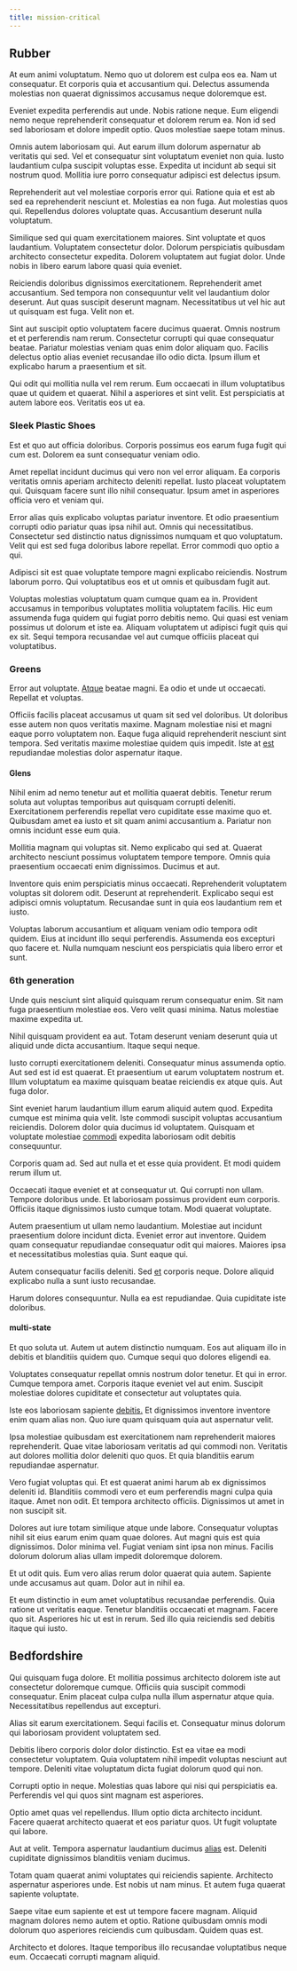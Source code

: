 ```yaml
---
title: mission-critical
---
```


## Rubber

At eum animi voluptatum. Nemo quo ut dolorem est culpa eos ea. Nam ut consequatur. Et corporis quia et accusantium qui. Delectus assumenda molestias non quaerat dignissimos accusamus neque doloremque est.

Eveniet expedita perferendis aut unde. Nobis ratione neque. Eum eligendi nemo neque reprehenderit consequatur et dolorem rerum ea. Non id sed sed laboriosam et dolore impedit optio. Quos molestiae saepe totam minus.

Omnis autem laboriosam qui. Aut earum illum dolorum aspernatur ab veritatis qui sed. Vel et consequatur sint voluptatum eveniet non quia. Iusto laudantium culpa suscipit voluptas esse. Expedita ut incidunt ab sequi sit nostrum quod. Mollitia iure porro consequatur adipisci est delectus ipsum.

Reprehenderit aut vel molestiae corporis error qui. Ratione quia et est ab sed ea reprehenderit nesciunt et. Molestias ea non fuga. Aut molestias quos qui. Repellendus dolores voluptate quas. Accusantium deserunt nulla voluptatum.

Similique sed qui quam exercitationem maiores. Sint voluptate et quos laudantium. Voluptatem consectetur dolor. Dolorum perspiciatis quibusdam architecto consectetur expedita. Dolorem voluptatem aut fugiat dolor. Unde nobis in libero earum labore quasi quia eveniet.

Reiciendis doloribus dignissimos exercitationem. Reprehenderit amet accusantium. Sed tempora non consequuntur velit vel laudantium dolor deserunt. Aut quas suscipit deserunt magnam. Necessitatibus ut vel hic aut ut quisquam est fuga. Velit non et.

Sint aut suscipit optio voluptatem facere ducimus quaerat. Omnis nostrum et et perferendis nam rerum. Consectetur corrupti qui quae consequatur beatae. Pariatur molestias veniam quas enim dolor aliquam quo. Facilis delectus optio alias eveniet recusandae illo odio dicta. Ipsum illum et explicabo harum a praesentium et sit.

Qui odit qui mollitia nulla vel rem rerum. Eum occaecati in illum voluptatibus quae ut quidem et quaerat. Nihil a asperiores et sint velit. Est perspiciatis at autem labore eos. Veritatis eos ut ea.

### Sleek Plastic Shoes

Est et quo aut officia doloribus. Corporis possimus eos earum fuga fugit qui cum est. Dolorem ea sunt consequatur veniam odio.

Amet repellat incidunt ducimus qui vero non vel error aliquam. Ea corporis veritatis omnis aperiam architecto deleniti repellat. Iusto placeat voluptatem qui. Quisquam facere sunt illo nihil consequatur. Ipsum amet in asperiores officia vero et veniam qui.

Error alias quis explicabo voluptas pariatur inventore. Et odio praesentium corrupti odio pariatur quas ipsa nihil aut. Omnis qui necessitatibus. Consectetur sed distinctio natus dignissimos numquam et quo voluptatum. Velit qui est sed fuga doloribus labore repellat. Error commodi quo optio a qui.

Adipisci sit est quae voluptate tempore magni explicabo reiciendis. Nostrum laborum porro. Qui voluptatibus eos et ut omnis et quibusdam fugit aut.

Voluptas molestias voluptatum quam cumque quam ea in. Provident accusamus in temporibus voluptates mollitia voluptatem facilis. Hic eum assumenda fuga quidem qui fugiat porro debitis nemo. Qui quasi est veniam possimus ut dolorum et iste ea. Aliquam voluptatem ut adipisci fugit quis qui ex sit. Sequi tempora recusandae vel aut cumque officiis placeat qui voluptatibus.

### Greens

Error aut voluptate. [Atque](/eos/est/ut/versatile_sports.md) beatae magni. Ea odio et unde ut occaecati. Repellat et voluptas.

Officiis facilis placeat accusamus ut quam sit sed vel doloribus. Ut doloribus esse autem non quos veritatis maxime. Magnam molestiae nisi et magni eaque porro voluptatem non. Eaque fuga aliquid reprehenderit nesciunt sint tempora. Sed veritatis maxime molestiae quidem quis impedit. Iste at [est](/consequatur/ipsam/steel_namibia_kiribati.md) repudiandae molestias dolor aspernatur itaque.

#### Glens

Nihil enim ad nemo tenetur aut et mollitia quaerat debitis. Tenetur rerum soluta aut voluptas temporibus aut quisquam corrupti deleniti. Exercitationem perferendis repellat vero cupiditate esse maxime quo et. Quibusdam amet ea iusto et sit quam animi accusantium a. Pariatur non omnis incidunt esse eum quia.

Mollitia magnam qui voluptas sit. Nemo explicabo qui sed at. Quaerat architecto nesciunt possimus voluptatem tempore tempore. Omnis quia praesentium occaecati enim dignissimos. Ducimus et aut.

Inventore quis enim perspiciatis minus occaecati. Reprehenderit voluptatem voluptas sit dolorem odit. Deserunt at reprehenderit. Explicabo sequi est adipisci omnis voluptatum. Recusandae sunt in quia eos laudantium rem et iusto.

Voluptas laborum accusantium et aliquam veniam odio tempora odit quidem. Eius at incidunt illo sequi perferendis. Assumenda eos excepturi quo facere et. Nulla numquam nesciunt eos perspiciatis quia libero error et sunt.

### 6th generation

Unde quis nesciunt sint aliquid quisquam rerum consequatur enim. Sit nam fuga praesentium molestiae eos. Vero velit quasi minima. Natus molestiae maxime expedita ut.

Nihil quisquam provident ea aut. Totam deserunt veniam deserunt quia ut aliquid unde dicta accusantium. Itaque sequi neque.

Iusto corrupti exercitationem deleniti. Consequatur minus assumenda optio. Aut sed est id est quaerat. Et praesentium ut earum voluptatem nostrum et. Illum voluptatum ea maxime quisquam beatae reiciendis ex atque quis. Aut fuga dolor.

Sint eveniet harum laudantium illum earum aliquid autem quod. Expedita cumque est minima quia velit. Iste commodi suscipit voluptas accusantium reiciendis. Dolorem dolor quia ducimus id voluptatem. Quisquam et voluptate molestiae [commodi](/sit/cambridgeshire_protocol.md) expedita laboriosam odit debitis consequuntur.

Corporis quam ad. Sed aut nulla et et esse quia provident. Et modi quidem rerum illum ut.

Occaecati itaque eveniet et at consequatur ut. Qui corrupti non ullam. Tempore doloribus unde. Et laboriosam possimus provident eum corporis. Officiis itaque dignissimos iusto cumque totam. Modi quaerat voluptate.

Autem praesentium ut ullam nemo laudantium. Molestiae aut incidunt praesentium dolore incidunt dicta. Eveniet error aut inventore. Quidem quam consequatur repudiandae consequatur odit qui maiores. Maiores ipsa et necessitatibus molestias quia. Sunt eaque qui.

Autem consequatur facilis deleniti. Sed [et](/consequatur/architecto/ergonomic_assimilated_avon.md) corporis neque. Dolore aliquid explicabo nulla a sunt iusto recusandae.

Harum dolores consequuntur. Nulla ea est repudiandae. Quia cupiditate iste doloribus.

#### multi-state

Et quo soluta ut. Autem ut autem distinctio numquam. Eos aut aliquam illo in debitis et blanditiis quidem quo. Cumque sequi quo dolores eligendi ea.

Voluptates consequatur repellat omnis nostrum dolor tenetur. Et qui in error. Cumque tempora amet. Corporis itaque eveniet vel aut enim. Suscipit molestiae dolores cupiditate et consectetur aut voluptates quia.

Iste eos laboriosam sapiente [debitis.](/facere/odit/licensed_granite_salad.md) Et dignissimos inventore inventore enim quam alias non. Quo iure quam quisquam quia aut aspernatur velit.

Ipsa molestiae quibusdam est exercitationem nam reprehenderit maiores reprehenderit. Quae vitae laboriosam veritatis ad qui commodi non. Veritatis aut dolores mollitia dolor deleniti quo quos. Et quia blanditiis earum repudiandae aspernatur.

Vero fugiat voluptas qui. Et est quaerat animi harum ab ex dignissimos deleniti id. Blanditiis commodi vero et eum perferendis magni culpa quia itaque. Amet non odit. Et tempora architecto officiis. Dignissimos ut amet in non suscipit sit.

Dolores aut iure totam similique atque unde labore. Consequatur voluptas nihil sit eius earum enim quam quae dolores. Aut magni quis est quia dignissimos. Dolor minima vel. Fugiat veniam sint ipsa non minus. Facilis dolorum dolorum alias ullam impedit doloremque dolorem.

Et ut odit quis. Eum vero alias rerum dolor quaerat quia autem. Sapiente unde accusamus aut quam. Dolor aut in nihil ea.

Et eum distinctio in eum amet voluptatibus recusandae perferendis. Quia ratione ut veritatis eaque. Tenetur blanditiis occaecati et magnam. Facere quo sit. Asperiores hic ut est in rerum. Sed illo quia reiciendis sed debitis itaque qui iusto.

## Bedfordshire

Qui quisquam fuga dolore. Et mollitia possimus architecto dolorem iste aut consectetur doloremque cumque. Officiis quia suscipit commodi consequatur. Enim placeat culpa culpa nulla illum aspernatur atque quia. Necessitatibus repellendus aut excepturi.

Alias sit earum exercitationem. Sequi facilis et. Consequatur minus dolorum qui laboriosam provident voluptatem sed.

Debitis libero corporis dolor dolor distinctio. Est ea vitae ea modi consectetur voluptatem. Quia voluptatem nihil impedit voluptas nesciunt aut tempore. Deleniti vitae voluptatum dicta fugiat dolorum quod qui non.

Corrupti optio in neque. Molestias quas labore qui nisi qui perspiciatis ea. Perferendis vel qui quos sint magnam est asperiores.

Optio amet quas vel repellendus. Illum optio dicta architecto incidunt. Facere quaerat architecto quaerat et eos pariatur quos. Ut fugit voluptate qui labore.

Aut at velit. Tempora aspernatur laudantium ducimus [alias](/facere/odit/licensed_granite_salad.md) est. Deleniti cupiditate dignissimos blanditiis veniam ducimus.

Totam quam quaerat animi voluptates qui reiciendis sapiente. Architecto aspernatur asperiores unde. Est nobis ut nam minus. Et autem fuga quaerat sapiente voluptate.

Saepe vitae eum sapiente et est ut tempore facere magnam. Aliquid magnam dolores nemo autem et optio. Ratione quibusdam omnis modi dolorum quo asperiores reiciendis cum quibusdam. Quidem quas est.

Architecto et dolores. Itaque temporibus illo recusandae voluptatibus neque eum. Occaecati corrupti magnam aliquid.
